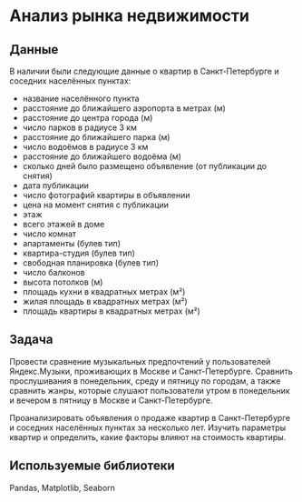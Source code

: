 # Анализ рынка недвижимости


## Данные

В наличии были следующие данные о квартир в Санкт-Петербурге и соседних населённых пунктах:
- название населённого пункта
- расстояние до ближайшего аэропорта в метрах (м)
- расстояние до центра города (м)
- число парков в радиусе 3 км
- расстояние до ближайшего парка (м)
- число водоёмов в радиусе 3 км
- расстояние до ближайшего водоёма (м)
- сколько дней было размещено объявление (от публикации до снятия)
- дата публикации
- число фотографий квартиры в объявлении
- цена на момент снятия с публикации
- этаж
- всего этажей в доме
- число комнат
- апартаменты (булев тип)
- квартира-студия (булев тип)
- свободная планировка (булев тип)
- число балконов
- высота потолков (м)
- площадь кухни в квадратных метрах (м²)
- жилая площадь в квадратных метрах (м²)
- площадь квартиры в квадратных метрах (м²)


## Задача

Провести сравнение музыкальных предпочтений у пользователей Яндекс.Музыки, проживающих в Москве и Санкт-Петербурге. Сравнить прослушивания в понедельник, среду и пятницу по городам, а также сравнить жанры, которые слушают пользователи утром в понедельник и вечером в пятницу в Москве и Санкт-Петербурге.  

Проанализировать объявления о продаже квартир в Санкт-Петербурге и соседних населённых пунктах за несколько лет. Изучить параметры квартир и определить, какие факторы влияют на стоимость квартиры.

## Используемые библиотеки
Pandas, Matplotlib, Seaborn
